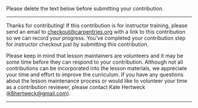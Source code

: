 Please delete the text below before submitting your contribution. 

---

Thanks for contributing! If this contribution is for instructor training, please send an email to checkout@carpentries.org
with a link to this contribution so we can record your progress. You’ve completed your contribution step for instructor checkout
just by submitting this contribution.  

Please keep in mind that lesson maintainers are volunteers and it may be some time before they can respond to your contribution.
Although not all contributions can be incorporated into the lesson materials, we appreciate your time and effort to improve the
curriculum.  If you have any questions about the lesson maintenance process or would like to volunteer your time as a contribution
reviewer, please contact Kate Hertweck (k8hertweck@gmail.com).  

---
